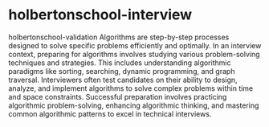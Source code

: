 # holbertonschool-interview
holbertonschool-validation
Algorithms are step-by-step processes designed to solve specific problems efficiently and optimally. In an interview context, preparing for algorithms involves studying various problem-solving techniques and strategies. This includes understanding algorithmic paradigms like sorting, searching, dynamic programming, and graph traversal. Interviewers often test candidates on their ability to design, analyze, and implement algorithms to solve complex problems within time and space constraints. Successful preparation involves practicing algorithmic problem-solving, enhancing algorithmic thinking, and mastering common algorithmic patterns to excel in technical interviews.

